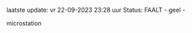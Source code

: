 laatste update: 
vr 22-09-2023 23:28   uur 
Status: FAALT - geel - 
<div class="service Y">microstation</div>